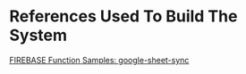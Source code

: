 # References Used To Build The System

[FIREBASE Function Samples: google-sheet-sync](https://github.com/firebase/functions-samples/tree/master/google-sheet-sync)

